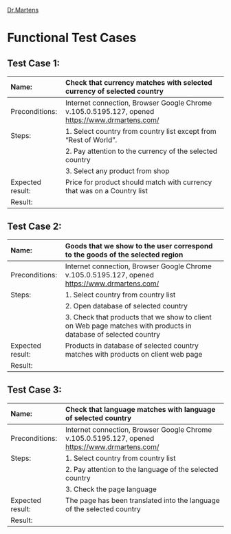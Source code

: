 [Dr.Martens](https://www.drmartens.com)
# Functional Test Cases 


## Test Case 1: 
| Name: | Check that currency matches with selected currency of selected country  |
| :--- | :----------- |
| Preconditions: | Internet connection, Browser Google Chrome v.105.0.5195.127, opened https://www.drmartens.com/   |
| Steps: | 1. Select country from country list except from  “Rest of World”. |
||2. Pay attention to the currency of the selected country |
||3. Select any product from shop |
| Expected result:| Price for product should match with currency that was on a Country list |
| Result: |  |
   
## Test Case 2: 
| Name: | Goods that we show to the user correspond to the goods of the selected region  |
| :--- | :----------- |
| Preconditions: | Internet connection, Browser Google Chrome v.105.0.5195.127, opened https://www.drmartens.com/   |
| Steps: | 1. Select country from country list |
||2. Open database of selected country |
||3. Check that products that we show to client on Web page matches with products in database of selected country  |
| Expected result:| Products in database of selected country matches with products on client web page |
| Result: |  |

## Test Case 3: 
| Name: | Check that language matches with language of selected country  |
| :--- | :----------- |
| Preconditions: | Internet connection, Browser Google Chrome v.105.0.5195.127, opened https://www.drmartens.com/   |
| Steps: | 1. Select country from country list |
||2. Pay attention to the language of the selected country |
||3. Check the page language  |
| Expected result:| The page has been translated into the language of the selected country |
| Result: |  |
   
 
